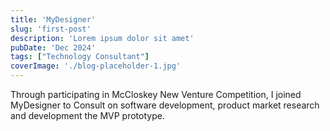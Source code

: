 ```yaml
---
title: 'MyDesigner'
slug: 'first-post'
description: 'Lorem ipsum dolor sit amet'
pubDate: 'Dec 2024'
tags: ["Technology Consultant"]
coverImage: './blog-placeholder-1.jpg'
---
```


Through participating in McCloskey New Venture Competition, I joined MyDesigner to Consult on software development, product market research and development the MVP prototype.